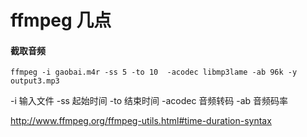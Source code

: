 # ffmpeg 几点
#### 截取音频

```
ffmpeg -i gaobai.m4r -ss 5 -to 10  -acodec libmp3lame -ab 96k -y output3.mp3
```
-i 输入文件
-ss 起始时间
-to 结束时间
-acodec 音频转码
-ab 音频码率


http://www.ffmpeg.org/ffmpeg-utils.html#time-duration-syntax


